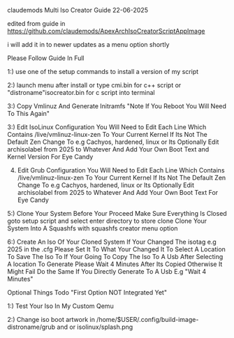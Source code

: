 claudemods Multi Iso Creator Guide 22-06-2025 

edited from guide in  https://github.com/claudemods/ApexArchIsoCreatorScriptAppImage

i will add it in to newer updates as a menu option shortly

Please Follow Guide In Full

1:) use one of the setup commands to install a version of my script

2:) launch menu after install or type cmi.bin for c++ script or "distroname"isocreator.bin for c script into terminal

3:) Copy Vmlinuz And Generate Initramfs "Note If You Reboot You Will Need To This Again"


3:) Edit IsoLinux Configuration
You Will Need to Edit Each Line Which Contains /live/vmlinuz-linux-zen
To Your Current Kernel If Its Not The Default Zen Change To e.g Cachyos, hardened, linux or lts
Optionally Edit archisolabel from 2025 to Whatever And Add Your Own Boot Text and Kernel Version For Eye Candy

4) Edit Grub Configuration
You Will Need to Edit Each Line Which Contains /live/vmlinuz-linux-zen
To Your Current Kernel If Its Not The Default Zen Change To e.g Cachyos, hardened, linux or lts
Optionally Edit archisolabel from 2025 to Whatever And Add Your Own Boot Text For Eye Candy

5:) Clone Your System
Before Your Proceed Make Sure Everything Is Closed
goto setup script and select enter directory to store clone
Clone Your System Into A Squashfs with squashfs creator menu option

6:) Create An Iso Of Your Cloned System
If Your Changed The isotag e.g 2025 in the .cfg Please Set It To What Your Changed It To
Select A Location To Save The Iso To
If Your Going To Copy The Iso To A Usb After Selecting A location To Generate
Please Wait 4 Minutes After Its Copied Otherwise It Might Fail
Do the Same If You Directly Generate To A Usb E.g "Wait 4 Minutes"

Optional Things Todo "First Option NOT Integrated Yet"

1:) Test Your Iso In My Custom Qemu 

2:) Change iso boot artwork in /home/$USER/.config/build-image-distroname/grub and or isolinux/splash.png

